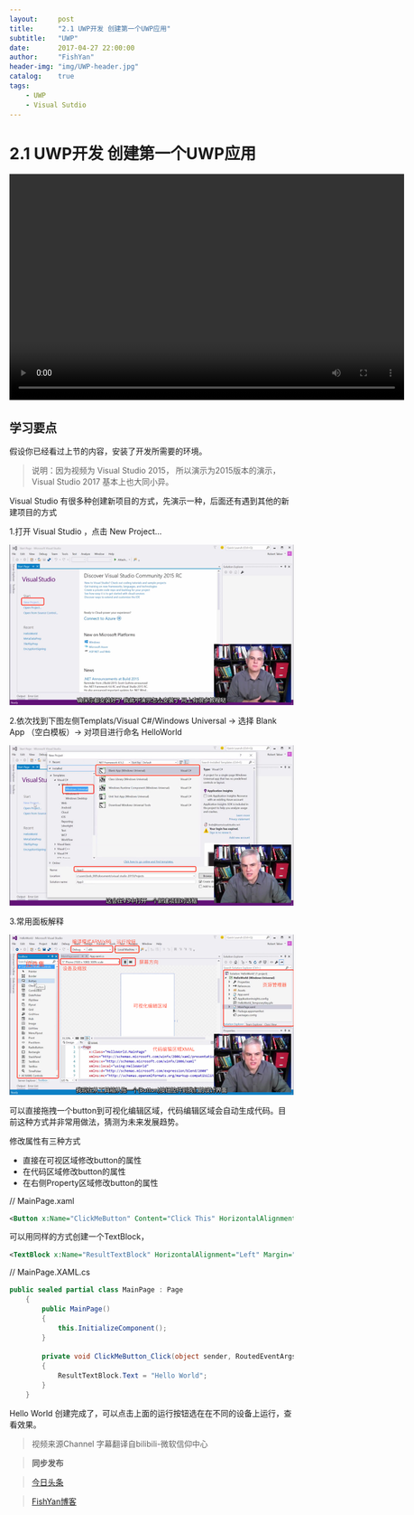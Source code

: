 ```yaml
---
layout:     post
title:      "2.1 UWP开发 创建第一个UWP应用"
subtitle:   "UWP"
date:       2017-04-27 22:00:00
author:     "FishYan"
header-img: "img/UWP-header.jpg" 
catalog:    true
tags:
    - UWP
    - Visual Sutdio
---
```


# 2.1 UWP开发 创建第一个UWP应用

<video src="http://v3.365yg.com/4f0b5826f36e85dfe685140205c1bbbf/590181db/video/m/220c3f2d22740014b72b0eacabc054a1d8411462c8000014ad5688eff1/" width="700px" height="400px" controls="controls">

</video>


## 学习要点

假设你已经看过上节的内容，安装了开发所需要的环境。

> 说明：因为视频为 Visual Studio 2015， 所以演示为2015版本的演示，Visual Studio 2017 基本上也大同小异。

Visual Studio 有很多种创建新项目的方式，先演示一种，后面还有遇到其他的新建项目的方式

1.打开 Visual Studio ，点击 New Project... 

![创建项目](/img/blog/CreatingFirstUWPApp/vsstart1.png)

2.依次找到下图左侧Templats/Visual C#/Windows Universal -> 选择 Blank App （空白模板）-> 对项目进行命名 HelloWorld

![创建项目](/img/blog/CreatingFirstUWPApp/vsstart2.png)

3.常用面板解释  

![资源管理器](/img/blog/CreatingFirstUWPApp/Solution.png)

可以直接拖拽一个button到可视化编辑区域，代码编辑区域会自动生成代码。目前这种方式并非常用做法，猜测为未来发展趋势。

修改属性有三种方式

- 直接在可视区域修改button的属性
- 在代码区域修改button的属性
- 在右侧Property区域修改button的属性

// MainPage.xaml

```XML
<Button x:Name="ClickMeButton" Content="Click This" HorizontalAlignment="Left" Margin="68,10,0,0" VerticalAlignment="Top" FontSize="16" Click="ClickMeButton_Click"/>
```

可以用同样的方式创建一个TextBlock，
 
 ```XML
<TextBlock x:Name="ResultTextBlock" HorizontalAlignment="Left" Margin="68,100,0,0" TextWrapping="Wrap" Text="" VerticalAlignment="Top" FontSize="64"/>
```

// MainPage.XAML.cs

```C#
public sealed partial class MainPage : Page
    {
        public MainPage()
        {
            this.InitializeComponent();
        }

        private void ClickMeButton_Click(object sender, RoutedEventArgs e)
        {
            ResultTextBlock.Text = "Hello World";
        }
    }
```

Hello World 创建完成了，可以点击上面的运行按钮选在在不同的设备上运行，查看效果。

> 视频来源Channel 字幕翻译自bilibili-微软信仰中心

> **同步发布**

>[今日头条](http://www.toutiao.com/i6413504636874916353/)

>[FishYan博客](http://fishyan.me/2017/04/25/UWP2-1CreatingFirstUWPApp/)